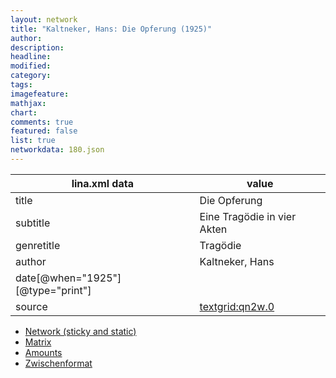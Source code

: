 ```yaml
---
layout: network
title: "Kaltneker, Hans: Die Opferung (1925)"
author:
description:
headline:
modified:
category:
tags:
imagefeature: 
mathjax: 
chart: 
comments: true
featured: false
list: true
networkdata: 180.json
---
```

lina.xml data  | value
------------- | -------------
title|Die Opferung
subtitle|Eine Tragödie in vier Akten
genretitle|Tragödie
author|Kaltneker, Hans
date[@when="1925"][@type="print"]|
source|[textgrid:qn2w.0](https://textgridlab.org/1.0/tgcrud-public/rest/textgrid:qn2w.0/data)



* [Network (sticky and static)](/linas/network180)
* [Matrix](/linas/matrix180)
* [Amounts](/linas/amount180)
* [Zwischenformat](/linas/lina180 )
